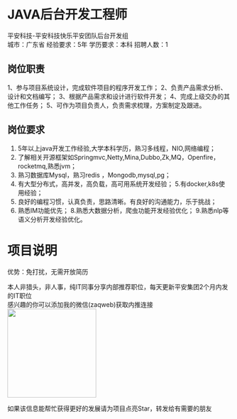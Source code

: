 # JAVA后台开发工程师
平安科技-平安科技快乐平安团队后台开发组  
城市：广东省 经验要求：5年 学历要求：本科  招聘人数：1

## 岗位职责
1、参与项目系统设计，完成软件项目的程序开发工作；
 2、负责产品需求分析、设计和文档编写；
 3、根据产品需求和设计进行软件开发；
 4、完成上级交办的其他工作任务；
 5、可作为项目负责人，负责需求梳理，方案制定及跟进。

## 岗位要求
1. 5年以上java开发工作经验,大学本科学历，熟习多线程，NIO,网络编程；
 2. 了解相关开源框架如Springmvc,Netty,Mina,Dubbo,Zk,MQ，Openfire，rocketmq,熟悉jvm；
 3. 熟习数据库Mysql，熟习redis ，Mongodb,mysql,pg；
 4. 有大型分布式，高并发，高负载，高可用系统开发经验；
 5.有docker,k8s使用经验；
 6. 良好的编程习惯，认真负责，思路清晰。有良好的沟通能力，乐于挑战；
 7. 熟悉IM功能优先；
 8.熟悉大数据分析，爬虫功能开发经验优化；
 9.熟悉nlp等语义分析开发经验优化。

# 项目说明

优势：免打扰，无需开放简历

本人非猎头，非人事，纯IT同事分享内部推荐职位，每天更新平安集团2个月内发的IT职位  
感兴趣的你可以添加我的微信(zaqweb)获取内推连接  
<img src="https://github.com/zaqweb/PA-IT-JOBS/blob/master/WechatICode.jpeg"  height="200" width="200">

如果该信息能帮忙获得更好的发展请为项目点亮Star，转发给有需要的朋友





